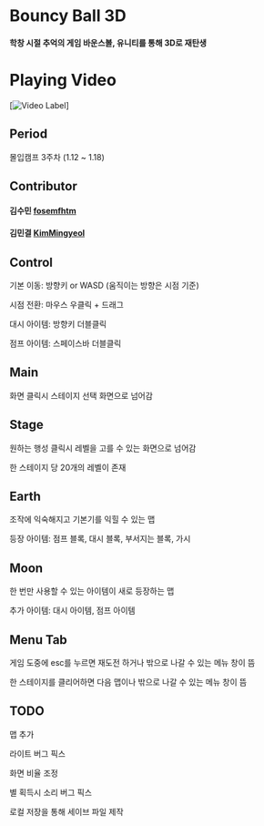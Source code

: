 # Bouncy Ball 3D
#### 학창 시절 추억의 게임 바운스볼, 유니티를 통해 3D로 재탄생

# Playing Video
[![Video Label](http://img.youtube.com/vi/DfWr55jo9bA/0.jpg)]

## Period
몰입캠프 3주차 (1.12 ~ 1.18)

## Contributor

#### 김수민 [fosemfhtm](https://github.com/fosemfhtm)

#### 김민결 [KimMingyeol](https://github.com/KimMingyeol)

## Control 
기본 이동: 방향키 or WASD (움직이는 방향은 시점 기준)

시점 전환: 마우스 우클릭 + 드래그

대시 아이템: 방향키 더블클릭

점프 아이템: 스페이스바 더블클릭

## Main
화면 클릭시 스테이지 선택 화면으로 넘어감

## Stage
원하는 행성 클릭시 레벨을 고를 수 있는 화면으로 넘어감

한 스테이지 당 20개의 레벨이 존재

## Earth
조작에 익숙해지고 기본기를 익힐 수 있는 맵

등장 아이템: 점프 블록, 대시 블록, 부서지는 블록, 가시

## Moon 
한 번만 사용할 수 있는 아이템이 새로 등장하는 맵

추가 아이템: 대시 아이템, 점프 아이템


## Menu Tab 
게임 도중에 esc를 누르면 재도전 하거나 밖으로 나갈 수 있는 메뉴 창이 뜸

한 스테이지를 클리어하면 다음 맵이나 밖으로 나갈 수 있는 메뉴 창이 뜸

## TODO
맵 추가

라이트 버그 픽스

화면 비율 조정

별 획득시 소리 버그 픽스

로컬 저장을 통해 세이브 파일 제작
